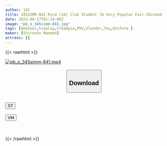 ```yaml
---
author: j91
title: 345SIMM-841 Rina (18) Club Student [A Very Popular Fair-Skinned Girl On Her Way Home From Practice] [Muramura Masturbation While We Can’t Meet] [I Came Here With The Intention Of Being Held Today] [Shaved Pussy That Doesn’t Stop Getting Wet Even If I’m Embarrassed] Fierce Fuck In Erotic Buttocks Fell Tortoise Female] [Raw Saddle Seeding That Pleases The Uterus]
date: 2023-08-17T01:14:00Z
image: "pb_e_345simm-841.jpg"
tags: [Amateur,Cosplay,Creampie,POV,Slender,Toy,Uniform ]
maker: [Shirouto Manman]
actress: []
---
```



{{< rawhtml >}}

<div class="video" data-videoid="b2ZM9om6qLCPe2V">
    <a href="javascript:;">
        <img src="https://my.j91.asia/posts/pb_e_345simm-841/pb_e_345simm-841.jpg" width="WIDTH" height="HEIGHT" alt="pb_e_345simm-841.mp4" loading="lazy">
    </a>
</div>

<script type="text/javascript" src="https://j91.asia/asset/on-demand-st.js"></script>

<br>
  <link rel="stylesheet" href="https://j91.asia/asset/bs5.css">
  
  <center>
  <button class="btn btn-primary" type="button" data-bs-toggle="collapse" data-bs-target=".multi-collapse" aria-expanded="false" aria-controls="multiCollapseExample1 multiCollapseExample2"><h2>Download</h2></button></center>
</p>
<div class="row">
  <div class="col">
    <div class="collapse multi-collapse" id="multiCollapseExample1">
      <div class="card card-body">
	      	      <br>
<div class="buttons">  
<a href="https://streamtape.to/v/b2ZM9om6qLCPe2V"><button class="btn-hover color-3"><i class="fa fa-download"></i> ST</button></a></div>
    </div>
  </div>
</div>
  <div class="col">
    <div class="collapse multi-collapse" id="multiCollapseExample2">
      <div class="card card-body">
	      <br>
<div class="buttons">
    <a href="https://vidmoly.to/3mrb05ukbcph.html"><button class="btn-hover color-9"><i class="fa fa-download"></i> VM</button></a></div>
<br><br>
      </div>
    </div>
  </div>
</div>

{{< /rawhtml >}}
